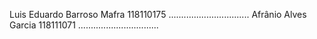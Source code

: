 Luis Eduardo Barroso Mafra
118110175
................................
Afrânio Alves Garcia
118111071
................................
